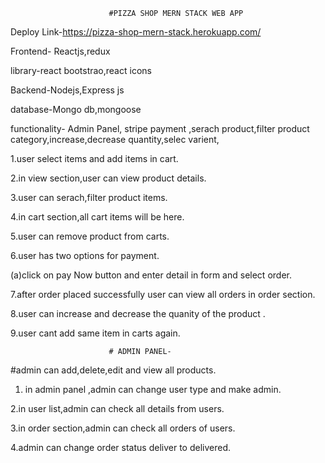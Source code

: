                           #PIZZA SHOP MERN STACK WEB APP
                          
Deploy Link-https://pizza-shop-mern-stack.herokuapp.com/

Frontend- Reactjs,redux

library-react bootstrao,react icons

Backend-Nodejs,Express js

database-Mongo db,mongoose

functionality- Admin Panel, stripe payment ,serach product,filter product category,increase,decrease quantity,selec varient,

1.user select items and add items in cart.

2.in view section,user can view product details.

3.user can serach,filter product items.

4.in cart section,all cart items will be here.

5.user can remove product from carts.

6.user has two options for payment.

(a)click on pay Now button and enter detail in form and select order.

7.after order placed successfully user can view all orders in order section.

8.user can increase and decrease the quanity of the product .

9.user cant add same item in carts again.

                          # ADMIN PANEL-
                          
#admin can add,delete,edit and view all products.

1. in admin panel ,admin can change user type and make admin.

2.in user list,admin can check all details from users.

3.in order section,admin can check all orders of users.

4.admin can change order status deliver to delivered.

                    
